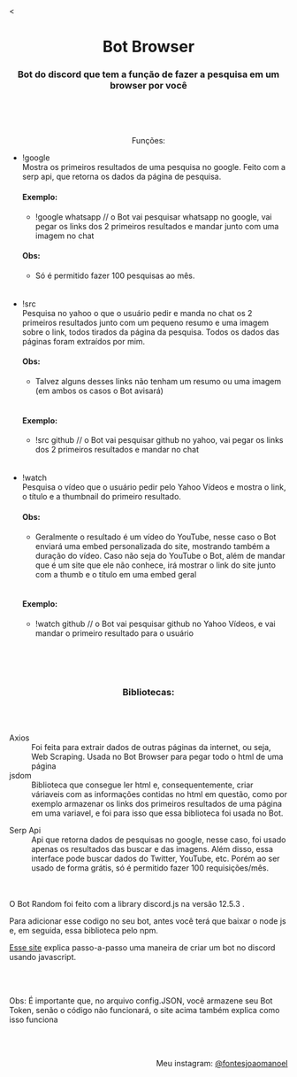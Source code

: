 <<h1 align="center">Bot Browser</h1>
<h3 align="center">Bot do discord que tem a função de fazer a pesquisa em um browser por você </h3>
<br/>
<br/>
<br/>
<p align="center">Funções:</p>

<ul> 

 <li>!google</li>
  Mostra os primeiros resultados de uma pesquisa no google. Feito com a serp api, que retorna os dados da página de pesquisa.
 <br/>
 
 <h4>Exemplo:</h4>
 <ul>
  <li> !google whatsapp // o Bot vai pesquisar whatsapp no google, vai pegar os links dos 2 primeiros resultados e mandar junto com uma imagem no chat </li>
  </ul>
  <h4>Obs:</h4>
  <ul>
   <li>Só é permitido fazer 100 pesquisas ao mês.</li>
  </ul>
<br/>
<br/>

 
 <li>!src</li>
  Pesquisa no yahoo o que o usuário pedir e manda no chat os 2 primeiros resultados junto com um pequeno resumo  e uma imagem sobre o link, todos tirados da página da pesquisa.   Todos os dados das páginas foram extraídos por mim.
  <br/>
  <h4>Obs:</h4>
  <ul>
   <li>Talvez alguns desses links não tenham um resumo ou uma imagem (em ambos os casos o Bot avisará)</li>
  </ul>
  <br/>

  <h4>Exemplo:</h4>
  <ul>
   <li> !src github // o Bot vai pesquisar github no yahoo, vai pegar os links dos 2 primeiros resultados e mandar no chat </li>
  </ul>

<br/>
<br/>

<li>!watch</li>
Pesquisa o vídeo que o usuário pedir pelo Yahoo Vídeos e mostra o link, o título e a thumbnail do primeiro resultado.
<br/>
<h4>Obs:</h4>
<ul>
<li>Geralmente o resultado é um vídeo do YouTube, nesse caso o Bot enviará uma embed personalizada do site, mostrando também a duração do vídeo. Caso não seja do YouTube o Bot, além de mandar que é um site que ele não conhece, irá mostrar o link do site junto com a thumb e o título em uma embed geral</li>
</ul>
<br/>

<h4>Exemplo:</h4>
<ul>
<li> !watch github // o Bot vai pesquisar github no Yahoo Vídeos, e vai mandar o primeiro resultado para o usuário </li>
</ul>
<br/>
<br/>
</ul>

<br/>
<h3 align="center">Bibliotecas:</h3>
<br/>
<br/>
<dl>
<dt>Axios</dt>
<dd>Foi feita para extrair dados de outras páginas da internet, ou seja, Web Scraping. Usada no Bot Browser para pegar todo o html de uma página </dd>
<dt>jsdom</dt>
<dd>Biblioteca que consegue ler html e, consequentemente, criar váriaveis com as informações contidas no html em questão, como por exemplo armazenar os links dos primeiros resultados de uma página em uma variavel, e foi para isso que essa biblioteca foi usada no Bot. </dd>
</dl>
<dt>Serp Api</dt>
<dd>Api que retorna dados de pesquisas no google, nesse caso, foi usado apenas os resultados das buscar e das imagens. Além disso, essa interface pode buscar dados do Twitter, YouTube, etc. Porém ao ser usado de forma grátis, só é permitido fazer 100 requisições/mês.</dd>
</dl>
<br/>
<br/>
<p>O Bot Random foi feito com a library discord.js na versão 12.5.3 .</p>
<p>Para adicionar esse codigo no seu bot, antes você terá que baixar o node js e, em seguida, essa biblioteca pelo npm.
<p><a href="https://www.digitalocean.com/community/tutorials/how-to-build-a-discord-bot-with-node-js-pt">Esse site</a> explica passo-a-passo uma maneira de criar um bot no discord usando javascript.</p>
<br/>
<br/>
<p>Obs: É importante que, no arquivo config.JSON, você armazene seu Bot Token, senão o código não funcionará, o site acima também explica como isso funciona</p>
<br/>
<br/>
<p align="right">Meu instagram: <a href="https://www.instagram.com/fontesjoaomanoel/">@fontesjoaomanoel
